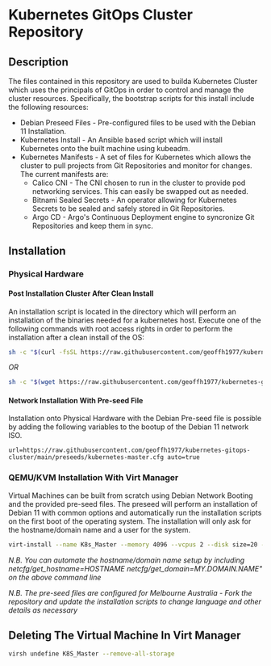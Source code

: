 # Kubernetes GitOps Cluster Repository

## Description

The files contained in this repository are used to builda Kubernetes Cluster which uses the principals of GitOps in order to control and manage the cluster resources. Specifically, the bootstrap scripts for this install include the following resources:

* Debian Preseed Files - Pre-configured files to be used with the Debian 11 Installation.
* Kubernetes Install - An Ansible based script which will install Kubernetes onto the built machine using kubeadm.
* Kubernetes Manifests - A set of files for Kubernetes which allows the cluster to pull projects from Git Repositories and monitor for changes. The current manifests are:
  - Calico CNI - The CNI chosen to run in the cluster to provide pod networking services. This can easily be swapped out as needed.
  - Bitnami Sealed Secrets - An operator allowing for Kubernetes Secrets to be sealed and safely stored in Git Repositories.
  - Argo CD - Argo's Continuous Deployment engine to syncronize Git Repositories and keep them in sync.

## Installation

### Physical Hardware

#### Post Installation Cluster After Clean Install

An installation script is located in the directory which will perform an installation of the binaries needed for a kubernetes host. Execute one of the following commands with root access rights in order to perform the installation after a clean install of the OS:

```bash
sh -c "$(curl -fsSL https://raw.githubusercontent.com/geoffh1977/kubernetes-gitops-cluster/main/kubernetes/install.sh)"
```

*OR*

```bash
sh -c "$(wget https://raw.githubusercontent.com/geoffh1977/kubernetes-gitops-cluster/main/kubernetes/install.sh -O -)"
```

#### Network Installation With Pre-seed File

Installation onto Physical Hardware with the Debian Pre-seed file is possible by adding the following variables to the bootup of the Debian 11 network ISO.

```
url=https://raw.githubusercontent.com/geoffh1977/kubernetes-gitops-cluster/main/preseeds/kubernetes-master.cfg auto=true
```

### QEMU/KVM Installation With Virt Manager

Virtual Machines can be built from scratch using Debian Network Booting and the provided pre-seed files. The preseed will perform an installation of Debian 11 with common options and automatically run the installation scripts on the first boot of the operating system. The installation will only ask for the hostname/domain name and a user for the system.

```bash
virt-install --name K8s_Master --memory 4096 --vcpus 2 --disk size=20 --location http://ftp.au.debian.org/debian/dists/bullseye/main/installer-amd64/ --os-variant debian10 --extra-args="url=https://raw.githubusercontent.com/geoffh1977/kubernetes-gitops-cluster/main/preseeds/kubernetes-master.cfg auto=true" --noautoconsole
```

*N.B. You can automate the hostname/domain name setup by including netcfg/get_hostname=HOSTNAME netcfg/get_domain=MY.DOMAIN.NAME" on the above command line*

*N.B. The pre-seed files are configured for Melbourne Australia - Fork the repository and update the installation scripts to change language and other details as necessary*

## Deleting The Virtual Machine In Virt Manager

```bash
virsh undefine K8S_Master --remove-all-storage
```


